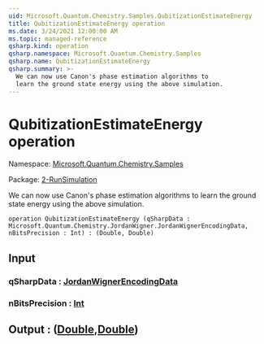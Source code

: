 ```yaml
---
uid: Microsoft.Quantum.Chemistry.Samples.QubitizationEstimateEnergy
title: QubitizationEstimateEnergy operation
ms.date: 3/24/2021 12:00:00 AM
ms.topic: managed-reference
qsharp.kind: operation
qsharp.namespace: Microsoft.Quantum.Chemistry.Samples
qsharp.name: QubitizationEstimateEnergy
qsharp.summary: >-
  We can now use Canon's phase estimation algorithms to
  learn the ground state energy using the above simulation.
---
```


# QubitizationEstimateEnergy operation

Namespace: [Microsoft.Quantum.Chemistry.Samples](xref:Microsoft.Quantum.Chemistry.Samples)

Package: [2-RunSimulation](https://nuget.org/packages/2-RunSimulation)


We can now use Canon's phase estimation algorithms tolearn the ground state energy using the above simulation.

```qsharp
operation QubitizationEstimateEnergy (qSharpData : Microsoft.Quantum.Chemistry.JordanWigner.JordanWignerEncodingData, nBitsPrecision : Int) : (Double, Double)
```


## Input

### qSharpData : [JordanWignerEncodingData](xref:Microsoft.Quantum.Chemistry.JordanWigner.JordanWignerEncodingData)




### nBitsPrecision : [Int](xref:microsoft.quantum.lang-ref.int)





## Output : ([Double](xref:microsoft.quantum.lang-ref.double),[Double](xref:microsoft.quantum.lang-ref.double))


